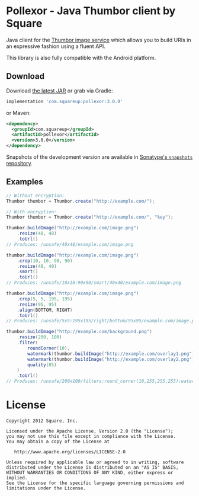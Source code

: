 Pollexor - Java Thumbor client by Square
========================================

Java client for the [Thumbor image service][1] which allows you to build URIs
in an expressive fashion using a fluent API.

This library is also fully compatible with the Android platform.



Download
--------

Download [the latest JAR][2] or grab via Gradle:
```groovy
implementation 'com.squareup:pollexor:3.0.0'
```

or Maven:
```xml
<dependency>
  <groupId>com.squareup</groupId>
  <artifactId>pollexor</artifactId>
  <version>3.0.0</version>
</dependency>
```

Snapshots of the development version are available in [Sonatype's `snapshots` repository][snap].



Examples
--------

```java
// Without encryption:
Thumbor thumbor = Thumbor.create("http://example.com/");

// With encryption:
Thumbor thumbor = Thumbor.create("http://example.com/", "key");
```

```java
thumbor.buildImage("http://example.com/image.png")
    .resize(48, 48)
    .toUrl()
// Produces: /unsafe/48x48/example.com/image.png

thumbor.buildImage("http://example.com/image.png")
    .crop(10, 10, 90, 90)
    .resize(40, 40)
    .smart()
    .toUrl()
// Produces: /unsafe/10x10:90x90/smart/40x40/example.com/image.png

thumbor.buildImage("http://example.com/image.png")
    .crop(5, 5, 195, 195)
    .resize(95, 95)
    .align(BOTTOM, RIGHT)
    .toUrl()
// Produces: /unsafe/5x5:195x195/right/bottom/95x95/example.com/image.png

thumbor.buildImage("http://example.com/background.png")
    .resize(200, 100)
    .filter(
        roundCorner(10),
        watermark(thumbor.buildImage("http://example.com/overlay1.png").resize(200, 100)),
        watermark(thumbor.buildImage("http://example.com/overlay2.png").resize(50, 50), 75, 25),
        quality(85)
    )
    .toUrl()
// Produces: /unsafe/200x100/filters:round_corner(10,255,255,255):watermark(/unsafe/200x100/example.com/overlay1.png,0,0,0):watermark(/unsafe/50x50/example.com/overlay2.png,75,25,0):quality(85)/example.com/background.png
```



License
=======

    Copyright 2012 Square, Inc.

    Licensed under the Apache License, Version 2.0 (the "License");
    you may not use this file except in compliance with the License.
    You may obtain a copy of the License at

       http://www.apache.org/licenses/LICENSE-2.0

    Unless required by applicable law or agreed to in writing, software
    distributed under the License is distributed on an "AS IS" BASIS,
    WITHOUT WARRANTIES OR CONDITIONS OF ANY KIND, either express or implied.
    See the License for the specific language governing permissions and
    limitations under the License.


 [1]: https://github.com/globocom/thumbor
 [2]: https://search.maven.org/remote_content?g=com.squareup&a=pollexor&v=LATEST
 [snap]: https://s01.oss.sonatype.org/content/repositories/snapshots/
